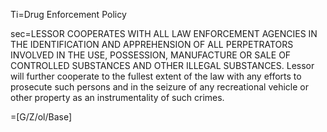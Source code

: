 Ti=Drug Enforcement Policy

sec=<span style="text-transform:uppercase">Lessor cooperates with all law enforcement agencies in the identification and apprehension of all perpetrators involved in the use, possession, manufacture or sale of controlled substances and other illegal substances.</span> Lessor will further cooperate to the fullest extent of the law with any efforts to prosecute such persons and in the seizure of any recreational vehicle or other property as an instrumentality of such crimes.

=[G/Z/ol/Base]

